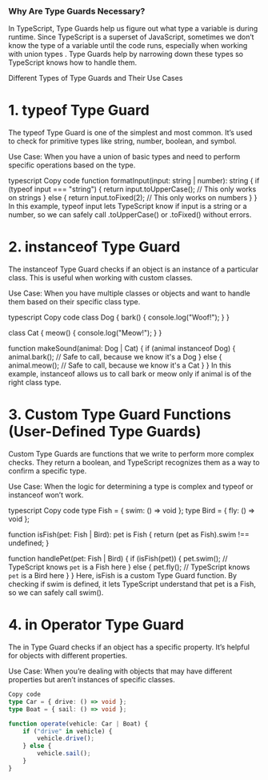 

### Why Are Type Guards Necessary?


In TypeScript, Type Guards help us figure out what type a variable is during runtime. Since TypeScript is a superset of JavaScript, sometimes we don’t know the type of a variable until the code runs, especially when working with union types . Type Guards help by narrowing down these types so TypeScript knows how to handle them.


Different Types of Type Guards and Their Use Cases


# 1. typeof Type Guard
The typeof Type Guard is one of the simplest and most common. It’s used to check for primitive types like string, number, boolean, and symbol.

Use Case: When you have a union of basic types and need to perform specific operations based on the type.

typescript
Copy code
function formatInput(input: string | number): string {
    if (typeof input === "string") {
        return input.toUpperCase(); // This only works on strings
    } else {
        return input.toFixed(2); // This only works on numbers
    }
}
In this example, typeof input lets TypeScript know if input is a string or a number, so we can safely call .toUpperCase() or .toFixed() without errors.

# 2. instanceof Type Guard
The instanceof Type Guard checks if an object is an instance of a particular class. This is useful when working with custom classes.

Use Case: When you have multiple classes or objects and want to handle them based on their specific class type.

typescript
Copy code
class Dog {
    bark() {
        console.log("Woof!");
    }
}

class Cat {
    meow() {
        console.log("Meow!");
    }
}

function makeSound(animal: Dog | Cat) {
    if (animal instanceof Dog) {
        animal.bark(); // Safe to call, because we know it's a Dog
    } else {
        animal.meow(); // Safe to call, because we know it's a Cat
    }
}
In this example, instanceof allows us to call bark or meow only if animal is of the right class type.

# 3. Custom Type Guard Functions (User-Defined Type Guards)
Custom Type Guards are functions that we write to perform more complex checks. They return a boolean, and TypeScript recognizes them as a way to confirm a specific type.

Use Case: When the logic for determining a type is complex and typeof or instanceof won’t work.

typescript
Copy code
type Fish = { swim: () => void };
type Bird = { fly: () => void };

function isFish(pet: Fish | Bird): pet is Fish {
    return (pet as Fish).swim !== undefined;
}

function handlePet(pet: Fish | Bird) {
    if (isFish(pet)) {
        pet.swim(); // TypeScript knows `pet` is a Fish here
    } else {
        pet.fly(); // TypeScript knows `pet` is a Bird here
    }
}
Here, isFish is a custom Type Guard function. By checking if swim is defined, it lets TypeScript understand that pet is a Fish, so we can safely call swim().

# 4. in Operator Type Guard
The in Type Guard checks if an object has a specific property. It’s helpful for objects with different properties.

Use Case: When you’re dealing with objects that may have different properties but aren’t instances of specific classes.

```typescript
Copy code
type Car = { drive: () => void };
type Boat = { sail: () => void };

function operate(vehicle: Car | Boat) {
    if ("drive" in vehicle) {
        vehicle.drive(); 
    } else {
        vehicle.sail(); 
    }
}
````
